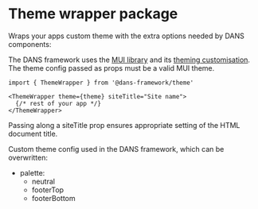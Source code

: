 # Theme wrapper package

Wraps your apps custom theme with the extra options needed by DANS components:

The DANS framework uses the [MUI library](https://mui.com/material-ui/getting-started/) and its [theming customisation](https://mui.com/material-ui/customization/theming/). The theme config passed as props must be a valid MUI theme.
```tsx
import { ThemeWrapper } from '@dans-framework/theme'

<ThemeWrapper theme={theme} siteTitle="Site name">
  {/* rest of your app */}
</ThemeWrapper>
```

Passing along a siteTitle prop ensures appropriate setting of the HTML document title.

Custom theme config used in the DANS framework, which can be overwritten:

- palette:
  - neutral
  - footerTop
  - footerBottom
